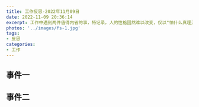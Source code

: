 ```yaml
---
title: 工作反思-2022年11月09日
date: 2022-11-09 20:36:14
excerpt: 工作中遇到两件值得内省的事，特记录。人的性格固然难以改变，仅以"怕什么真理无穷，进一寸有一寸的欢喜"自勉。
photos: '../images/fs-1.jpg'
tags:
- 反思
categories:
- 工作
---
```


<!--more-->
## 事件一


## 事件二